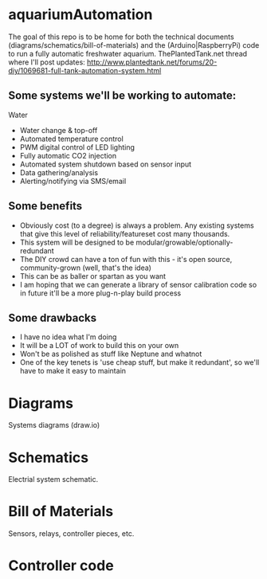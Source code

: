 # aquariumAutomation
The goal of this repo is to be home for both the technical documents (diagrams/schematics/bill-of-materials) and the (Arduino|RaspberryPi) code to run a fully automatic freshwater aquarium.
ThePlantedTank.net thread where I'll post updates: http://www.plantedtank.net/forums/20-diy/1069681-full-tank-automation-system.html

## Some systems we'll be working to automate:
Water
* Water change & top-off
* Automated temperature control
* PWM digital control of LED lighting
* Fully automatic CO2 injection
* Automated system shutdown based on sensor input
* Data gathering/analysis
* Alerting/notifying via SMS/email

## Some benefits
* Obviously cost (to a degree) is always a problem.  Any existing systems that give this level of reliability/featureset cost many thousands.
* This system will be designed to be modular/growable/optionally-redundant
* The DIY crowd can have a ton of fun with this - it's open source, community-grown (well, that's the idea)
* This can be as baller or spartan as you want
* I am hoping that we can generate a library of sensor calibration code so in future it'll be a more plug-n-play build process
 
## Some drawbacks
* I have no idea what I'm doing
* It will be a LOT of work to build this on your own
* Won't be as polished as stuff like Neptune and whatnot
* One of the key tenets is 'use cheap stuff, but make it redundant', so we'll have to make it easy to maintain

# Diagrams
Systems diagrams (draw.io)

# Schematics
Electrial system schematic.

# Bill of Materials
Sensors, relays, controller pieces, etc.

# Controller code
